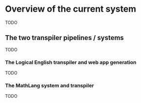 # Overview of the current system

TODO 

## The two transpiler pipelines / systems

TODO

### The Logical English transpiler and web app generation

TODO

### The MathLang system and transpiler

TODO